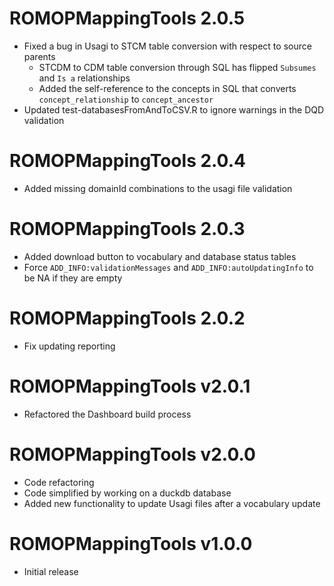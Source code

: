 # ROMOPMappingTools 2.0.5

- Fixed a bug in Usagi to STCM table conversion with respect to source parents
  - STCDM to CDM table conversion through SQL has flipped `Subsumes` and `Is a` relationships
  - Added the self-reference to the concepts in SQL that converts `concept_relationship` to `concept_ancestor`
- Updated test-databasesFromAndToCSV.R to ignore warnings in the DQD validation

# ROMOPMappingTools 2.0.4

- Added missing domainId combinations to the usagi file validation

# ROMOPMappingTools 2.0.3

- Added download button to vocabulary and database status tables
- Force `ADD_INFO:validationMessages` and `ADD_INFO:autoUpdatingInfo` to be NA if they are empty

# ROMOPMappingTools 2.0.2

- Fix updating reporting

# ROMOPMappingTools v2.0.1

- Refactored the Dashboard build process

# ROMOPMappingTools v2.0.0

- Code refactoring
- Code simplified by working on a duckdb database
- Added new functionality to update Usagi files after a vocabulary update

# ROMOPMappingTools v1.0.0

- Initial release

